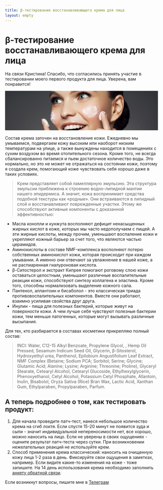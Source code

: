 ```yaml
---
title: β-тестирование восстанавливающего крема для лица
layout: empty
---
```


# β-тестирование восстанавливающего крема для лица

На связи Кристина! Спасибо, что согласились принять участие в тестировании моего первого продукта для лица. Уверена, вам понравится!

![Image](/assets/images/aaaaa.jpg)

Состав крема заточен на восстановление кожи. Ежедневно мы умываемся, подвергаем кожу высоким или наоборот низким температурам на улице, а также вынуждены находится в помещениях с сухим воздухом во время отопительного сезона. Кроме того, не всегда сбалансированно питаемся и пьем достаточное количество воды. Это нормально, но это не может не отражаться на состоянии кожи, поэтому я создала крем, помогающий коже чувствовать себя хорошо даже в таких условиях.

> Крем представляет собой ламеллярную эмульсию. Эта структура эмульсии приближена к строению водно-липидной мантии нашего эпидермиса. А значит, кожа воспринимает средства подобной текстуры как «родные». Они встраиваются в липидный слой и восстанавливают поврежденные участки. Этому же способствуют активные компоненты с доказанной эффективностью:

* Масла конопли и кунжута восполняют дефицит ненасыщенных жирных кислот в коже, которых мы часто недополучаем с пищей. А эти жирные кислоты, между прочим, уменьшают воспаление кожи и укрепляют кожный барьер за счет того, что являются частью церамидов.
* Аминокислоты в составе NMF-комплекса восполняют потерю собственных аминокислот кожи, которая происходит при каждом умывании. А именно они отвечают за увлажнение в нашей коже, а не распиаренная гиалуроновая кислота.
* β-Ситостерол и экстракт Кипрея помогают роговому слою кожи оставаться целостным, уменьшают различные воспалительные реакции кожи, способствуют синтезу коллагена и эластина. Кроме того, способны нормализовать выделение кожного сала.
* Пантенол, аллантоин и бисаболол - это классическая триада противовоспалительных компонентов. Вместе они работают, взаимно усиливая свойства друг друга. 
* Инулин - пища для полезных бактерий, которые живут на поверхности кожи. А чем лучше себя чувствуют полезные бактерии кожи, тем меньше патогенных, которые могут вызывать различные высыпания.

Для тех, кто разбирается в составах косметики прикрепляю полный состав:
> INCI: Water, C12-15 Alkyl Benzoate, Propylene Glycol, , Hemp Oil Pressed, Sesamum Indicum Seed Oil, Glycerin, β-Sitosterol, Hydroxyethyl urea, Panthenol, Epilobium Angustifolium Leaf Extract, NMF Complex (Betaine; Sodium PCA; Sorbitol; Serine; Glycine; Glutamic Acid; Alanine; Lysine; Arginine; Threonine; Proline), Glyceryl Stearate, Cetearyl Alcohol, Cetearyl Gluсoside, Ethylhexylglycerin, Phenoxyethanol, Cetyl Alcohol, Potassium Cetyl Phosphate, Allantoin, Inulin,  Bisabolol, Oryza Sativa (Rice) Bran Wax, Lactic Acid, Xanthan Gum, Ethylparaben, Propylparaben, Parfum.

## А теперь подробнее о том, как тестировать продукт:

1. Для начала проведите патч-тест, нанеся небольшое количество крема на сгиб локтя. Если спустя 15-20 минут не появится зуда и сыпи - значит индивидуальной непереносимости нет, все хорошо, можно наносить на лицо. Если не уверены в своих ощущениях - оцените результат патч-теста через сутки. При возникновении нежелательных реакций не используйте крем.
2. Способ применения крема классический: наносить на очищенную кожу лица 1-2 раза в день. Фиксируйте свои ощущения в заметках, например. Если видите какие-то изменения на коже - тоже запишите. На 14 день использования крема необходимо заполнить [анкету обратной связи](https://docs.google.com/forms/d/1jISAbNLQ5G5LrmzEb8rZ-_qCZekz-2BRHCjvP9hl3IU/edit).

Если возникнут вопросы, пишите мне в [Телеграм](https://t.me/kristanzu)
